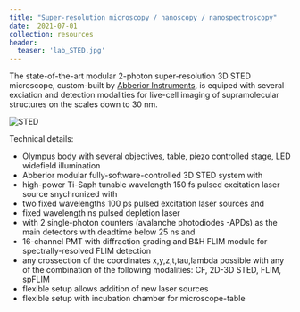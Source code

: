 ```yaml
---
title: "Super-resolution microscopy / nanoscopy / nanospectroscopy"
date:  2021-07-01
collection: resources
header:
  teaser: 'lab_STED.jpg'
---
```


The state-of-the-art modular 2-photon super-resolution 3D STED microscope, custom-built by [Abberior Instruments](https://abberior-instruments.com/), is equiped with several exciation and detection modalities for live-cell imaging of supramolecular structures on the scales down to 30 nm. 

![STED](/images/lab_STED.jpg)

Technical details:  
* Olympus body with several objectives, table, piezo controlled stage, LED widefield illumination  
* Abberior modular fully-software-controlled 3D STED system with  
* high-power Ti-Saph tunable wavelength 150 fs pulsed excitation laser source snychronized with  
* two fixed wavelengths 100 ps pulsed excitation laser sources and  
* fixed wavelength ns pulsed depletion laser  
* with 2 single-photon counters (avalanche photodiodes -APDs) as the main detectors with deadtime below 25 ns and  
* 16-channel PMT with diffraction grading and B&H FLIM module for spectrally-resolved FLIM detection 
* any crossection of the coordinates x,y,z,t,tau,lambda possible with any of the combination of the following modalities: CF, 2D-3D STED, FLIM, spFLIM 
* flexible setup allows addition of new laser sources 
* flexible setup with incubation chamber for microscope-table